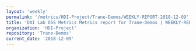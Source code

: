 ```yaml
---
layout: 'weekly'
permalink: '/metrics/HDI-Project/Trane-Demos/WEEKLY-REPORT-2018-12-09'
title: 'DAI Lab OSS Metrics Metrics report for Trane-Demos | WEEKLY-REPORT-2018-12-09'
organization: 'HDI-Project'
repository: 'Trane-Demos'
current_date: '2018-12-09'
---
```

